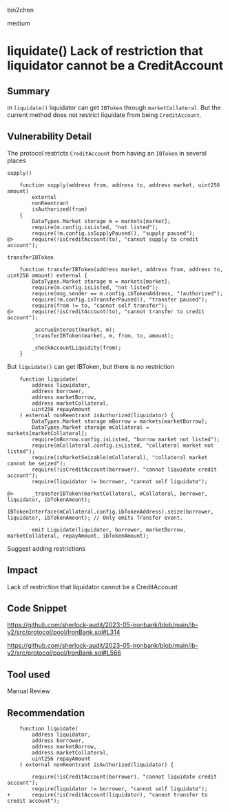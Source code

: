 bin2chen

medium

# liquidate() Lack of restriction that liquidator cannot be a CreditAccount

## Summary
in `liquidate()` liquidator can get `IBToken` through `marketCollateral`.
But the current method does not restrict liquidate from being `CreditAccount`.

## Vulnerability Detail
The protocol restricts `CreditAccount` from having an `IBToken` in several places

`supply()`
```solidity
    function supply(address from, address to, address market, uint256 amount)
        external
        nonReentrant
        isAuthorized(from)
    {
        DataTypes.Market storage m = markets[market];
        require(m.config.isListed, "not listed");
        require(!m.config.isSupplyPaused(), "supply paused");
@>      require(!isCreditAccount(to), "cannot supply to credit account");
```
`transferIBToken`
```solidity
    function transferIBToken(address market, address from, address to, uint256 amount) external {
        DataTypes.Market storage m = markets[market];
        require(m.config.isListed, "not listed");
        require(msg.sender == m.config.ibTokenAddress, "!authorized");
        require(!m.config.isTransferPaused(), "transfer paused");
        require(from != to, "cannot self transfer");
@>      require(!isCreditAccount(to), "cannot transfer to credit account");

        _accrueInterest(market, m);
        _transferIBToken(market, m, from, to, amount);

        _checkAccountLiquidity(from);
    }
```
But `liquidate()` can get IBToken, but there is no restriction
```solidity
    function liquidate(
        address liquidator,
        address borrower,
        address marketBorrow,
        address marketCollateral,
        uint256 repayAmount
    ) external nonReentrant isAuthorized(liquidator) {
        DataTypes.Market storage mBorrow = markets[marketBorrow];
        DataTypes.Market storage mCollateral = markets[marketCollateral];
        require(mBorrow.config.isListed, "borrow market not listed");
        require(mCollateral.config.isListed, "collateral market not listed");
        require(isMarketSeizable(mCollateral), "collateral market cannot be seized");
        require(!isCreditAccount(borrower), "cannot liquidate credit account");
        require(liquidator != borrower, "cannot self liquidate");

@>      _transferIBToken(marketCollateral, mCollateral, borrower, liquidator, ibTokenAmount);
        IBTokenInterface(mCollateral.config.ibTokenAddress).seize(borrower, liquidator, ibTokenAmount); // Only emits Transfer event.

        emit Liquidate(liquidator, borrower, marketBorrow, marketCollateral, repayAmount, ibTokenAmount);
```



Suggest adding restrictions

## Impact
Lack of restriction that liquidator cannot be a CreditAccount

## Code Snippet
https://github.com/sherlock-audit/2023-05-ironbank/blob/main/ib-v2/src/protocol/pool/IronBank.sol#L314

https://github.com/sherlock-audit/2023-05-ironbank/blob/main/ib-v2/src/protocol/pool/IronBank.sol#L566

## Tool used

Manual Review

## Recommendation

```solidity
    function liquidate(
        address liquidator,
        address borrower,
        address marketBorrow,
        address marketCollateral,
        uint256 repayAmount
    ) external nonReentrant isAuthorized(liquidator) {

        require(!isCreditAccount(borrower), "cannot liquidate credit account");
        require(liquidator != borrower, "cannot self liquidate");
+       require(!isCreditAccount(liquidator), "cannot transfer to credit account");
```
